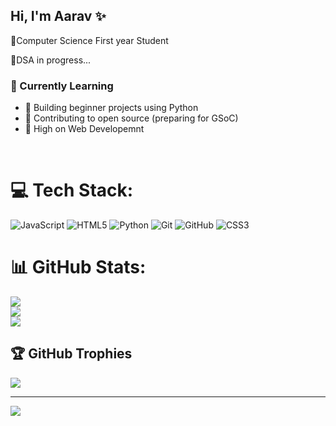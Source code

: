 ## Hi, I'm Aarav ✨

🧠Computer Science First year Student
<br>

🦅DSA in progress...
<br>
### 🌱 Currently Learning
- 🔭 Building beginner projects using Python
- 👯 Contributing to open source (preparing for GSoC)
- 📘 High on Web Developemnt

<br>

# 💻 Tech Stack:
![JavaScript](https://img.shields.io/badge/javascript-%23323330.svg?style=for-the-badge&logo=javascript&logoColor=%23F7DF1E) ![HTML5](https://img.shields.io/badge/html5-%23E34F26.svg?style=for-the-badge&logo=html5&logoColor=white) ![Python](https://img.shields.io/badge/python-3670A0?style=for-the-badge&logo=python&logoColor=ffdd54) ![Git](https://img.shields.io/badge/git-%23F05033.svg?style=for-the-badge&logo=git&logoColor=white) ![GitHub](https://img.shields.io/badge/github-%23121011.svg?style=for-the-badge&logo=github&logoColor=white) ![CSS3](https://img.shields.io/badge/css3-%231572B6.svg?style=for-the-badge&logo=css3&logoColor=white)
# 📊 GitHub Stats:
![](https://github-readme-stats.vercel.app/api?username=Aarav-Singh2007&theme=merko&hide_border=false&include_all_commits=false&count_private=false)<br/>
![](https://nirzak-streak-stats.vercel.app/?user=Aarav-Singh2007&theme=merko&hide_border=false)<br/>
![](https://github-readme-stats.vercel.app/api/top-langs/?username=Aarav-Singh2007&theme=merko&hide_border=false&include_all_commits=false&count_private=false&layout=compact)

## 🏆 GitHub Trophies
![](https://github-profile-trophy.vercel.app/?username=Aarav-Singh2007&theme=transparent&no-frame=true&no-bg=true&margin-w=4)

---
[![](https://visitcount.itsvg.in/api?id=Aarav-Singh2007&icon=0&color=6)](https://visitcount.itsvg.in)

<!-- Proudly created with GPRM ( https://gprm.itsvg.in ) -->


